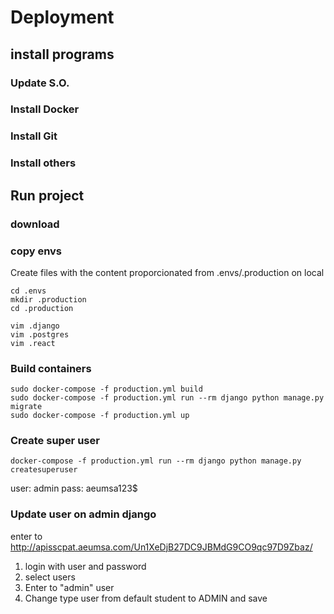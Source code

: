 # Deployment

## install programs
### Update S.O.
### Install Docker
### Install Git
### Install others

## Run project
### download

### copy envs
Create files with the content proporcionated from .envs/.production on local
```shell script
cd .envs
mkdir .production
cd .production

vim .django
vim .postgres
vim .react

```

### Build containers
```shell script
sudo docker-compose -f production.yml build
sudo docker-compose -f production.yml run --rm django python manage.py migrate
sudo docker-compose -f production.yml up
```


### Create super user

```shell script
docker-compose -f production.yml run --rm django python manage.py createsuperuser
```

user: admin
pass: aeumsa123$

### Update user on admin django
enter to  http://apisscpat.aeumsa.com/Un1XeDjB27DC9JBMdG9CO9qc97D9Zbaz/
1. login with user and password
2. select users
3. Enter to "admin" user
4. Change type user from default student to ADMIN and save
